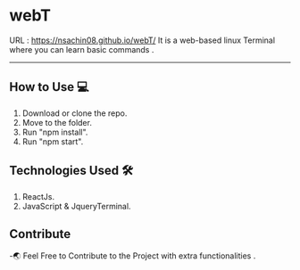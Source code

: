 # webT
URL : https://nsachin08.github.io/webT/
It is a web-based linux Terminal where you can learn basic commands .
<br>

<hr>

## How to Use :computer:

1. Download or clone the repo.
2. Move to the folder.
3. Run "npm install".
4. Run "npm start".

## Technologies Used :hammer_and_wrench:

1. ReactJs.
2. JavaScript & JqueryTerminal.

## Contribute

-:earth_asia: Feel Free to Contribute to the Project with extra functionalities .
